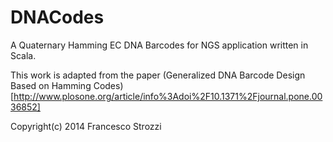DNACodes
========

A Quaternary Hamming EC DNA Barcodes for NGS application written in Scala.

This work is adapted from the paper (Generalized DNA Barcode Design Based on Hamming Codes)[http://www.plosone.org/article/info%3Adoi%2F10.1371%2Fjournal.pone.0036852]



Copyright(c) 2014 Francesco Strozzi


